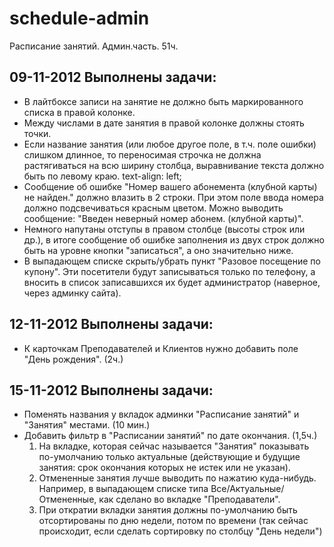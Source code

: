 schedule-admin
==============

Расписание занятий. Админ.часть. 51ч.

09-11-2012 Выполнены задачи:
----------------------------
* В лайтбоксе записи на занятие не должно быть маркированного списка в правой колонке.
* Между числами в дате занятия в правой колонке должны стоять точки.
* Если название занятия (или любое другое поле, в т.ч. поле ошибки) слишком длинное, то переносимая строчка не должна растягиваться на всю ширину столбца, выравнивание текста должно быть по левому краю. text-align: left;
* Сообщение об ошибке "Номер вашего абонемента (клубной карты) не найден." должно влазить в 2 строки. При этом поле ввода номера должно подсвечиваться красным цветом. Можно выводить сообщение: "Введен неверный номер абонем. (клубной карты)".
* Немного напутаны отступы в правом столбце (высоты строк или др.), в итоге сообщение об ошибке заполнения из двух строк должно быть на уровне кнопки "записаться", а оно значительно ниже.
* В выпадающем списке скрыть/убрать пункт "Разовое посещение по купону". Эти посетители будут записываться только по телефону, а вносить в список записавшихся их будет администратор (наверное, через админку сайта).

12-11-2012 Выполнены задачи:
----------------------------
* К карточкам Преподавателей и Клиентов нужно добавить поле "День рождения". (2ч.)
    
15-11-2012 Выполнены задачи:
----------------------------
* Поменять названия у вкладок админки "Расписание занятий" и "Занятия" местами. (10 мин.)
* Добавить фильтр в "Расписании занятий" по дате окончания. (1,5ч.)
    1. На вкладке, которая сейчас называется "Занятия" показывать по-умолчанию только актуальные (действующие и будущие занятия: срок окончания которых не истек или не указан).
    2. Отмененные занятия лучше выводить по нажатию куда-нибудь. Например, в выпадающем списке типа Все/Актуальные/Отмененные, как сделано во вкладке "Преподаватели".
    3. При откратии вкладки занятия должны по-умолчанию быть отсортированы по дню недели, потом по времени (так сейчас происходит, если сделать сортировку по столбцу "День недели")